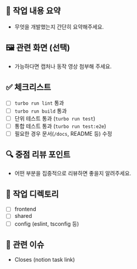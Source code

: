 ## 📌 작업 내용 요약

- 무엇을 개발했는지 간단히 요약해주세요.

## 🖼️ 관련 화면 (선택)

- 가능하다면 캡처나 동작 영상 첨부해 주세요.

## ✅ 체크리스트

- [ ] `turbo run lint` 통과
- [ ] `turbo run build` 통과
- [ ] 단위 테스트 통과 (`turbo run test`)
- [ ] 통합 테스트 통과 (`turbo run test:e2e`)
- [ ] 필요한 경우 문서(`/docs`, README 등) 수정

## 🔍 중점 리뷰 포인트

- 어떤 부분을 집중적으로 리뷰하면 좋을지 알려주세요.

## 📂 작업 디렉토리

- [ ] frontend
- [ ] shared
- [ ] config (eslint, tsconfig 등)

## 🤝 관련 이슈

- Closes (notion task link)

